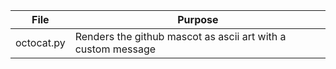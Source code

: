 
|File   | Purpose|
| ----- | ------ |
|octocat.py| Renders the github mascot as ascii art with a custom message|

